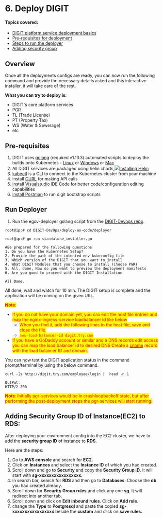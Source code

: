 # 6. Deploy DIGIT

#### Topics covered:

* [DIGIT platform service deployment basics](6.-deploy-digit.md#overview)
* [Pre-requisites for deployment](6.-deploy-digit.md#pre-requisites)
* [Steps to run the deployer](6.-deploy-digit.md#run-deployer)
* [Adding security group](6.-deploy-digit.md#adding-security-group-id-of-instance-ec2-to-rds)

## Overview

Once all the deployments configs are ready, you can now run the following command and provide the necessary details asked and this interactive installer, it will take care of the rest.

**What you can try to deploy is:**

* DIGIT's core platform services
* PGR&#x20;
* TL (Trade License)
* PT (Property Tax)
* WS (Water & Sewerage)
* etc

## **Pre-requisites**

1. DIGIT uses [golang](https://golang.org/doc/install#download) (required v1.13.3) automated scripts to deploy the builds onto Kubernetes - [Linux](https://golang.org/dl/go1.13.3.linux-amd64.tar.gz) or [Windows](https://golang.org/dl/go1.13.3.windows-amd64.msi) or [Mac](https://golang.org/dl/go1.13.3.darwin-amd64.pkg)
2. All DIGIT services are packaged using helm charts[ ![](https://helm.sh/img/favicon-152.png)Installing Helm](https://helm.sh/docs/intro/install/)
3. [kubectl](https://kubernetes.io/docs/tasks/tools/install-kubectl-linux/) is a CLI to connect to the Kubernetes cluster from your machine
4. Install [CURL](https://help.ubidots.com/en/articles/2165289-learn-how-to-install-run-curl-on-windows-macosx-linux) for making API calls
5. [Install Visualstudio](https://code.visualstudio.com/download) IDE Code for better code/configuration editing capabilities
6. [Install Postman](https://www.postman.com/downloads/) to run digit bootstrap scripts

## Run Deployer

1. Run the egov-deployer golang script from the [DIGIT-Devops repo](https://github.com/egovernments/DIGIT-DevOps).

```
root@ip:# cd DIGIT-DevOps/deploy-as-code/deployer

root@ip:# go run standalone_installer.go

#Be prepared for the following questions
1. Do you have the Kubernetes Setup?
2. Provide the path of the intented env kubeconfig file
3. Which version of the DIGIT that you want to install
4. What DIGIT Modules that you choose to install (Choose PGR)
5. All, done, Now do you want to preview the deployment manifests 
6. Are you good to proceed with the DIGIT Installation

All Done.
```

All done, wait and watch for 10 min. The DIGIT setup is complete and the application will be running on the given URL.

<mark style="color:red;">**Note**</mark><mark style="color:red;">:</mark>&#x20;

* <mark style="color:red;">If you do not have your domain yet, you can edit the host file entries and map the nginx-ingress-service loadbalancer id like below</mark>&#x20;
  * <mark style="color:red;">When you find it, add the following lines to the host file, save and close the file.</mark>
  * <mark style="color:red;">`aws-load-balancer-id digit.try.com`</mark>
* <mark style="color:red;">If you have a GoDaddy account or similar and a DNS records edit access you can map the load balancer id to desired DNS  Create a</mark> [<mark style="color:red;">cname</mark>](https://in.godaddy.com/help/add-a-cname-record-19236) <mark style="color:red;">record with the load balancer ID and domain.</mark>

You can now test the DIGIT application status in the command prompt/terminal by using the below command.

```
curl -Is http://digit.try.com/employee/login |  head -n 1

OutPut:
HTTP/2 200
```

<mark style="color:red;">**Note**</mark><mark style="color:red;">: Initially pgr-services would be in crashloopbackoff state, but after performing the post-deployment steps the pgr-services will start running.</mark>

## Adding Security Group ID of Instance(EC2) to RDS:

After deploying your environment config into the EC2 cluster, we have to add the **security group ID** of instance to **RDS**.

&#x20;Here are the steps:

1. Go to **AWS console** and search for **EC2.**&#x20;
2. Click on **Instances** and select the **Instance ID** of which you had created.
3. Scroll down and go to **Security** and copy the **Security Group ID.** It will start with **sg-xxxxxxxxxxxxxxxxx.**&#x20;
4. In search bar, search for **RDS** and then go to **Databases**. Choose the **db** you had created already.&#x20;
5. Scroll down for **Security Group rules** and click any one **sg**. It will redirect into another tab.
6. Scroll down and click on **Edit inbound rules**. Click on **Add rule**.
7. change the **Type** to **Postgresql** and paste the copied **sg-xxxxxxxxxxxxxxxxx** beside the **custom** and click on **save rules.**



